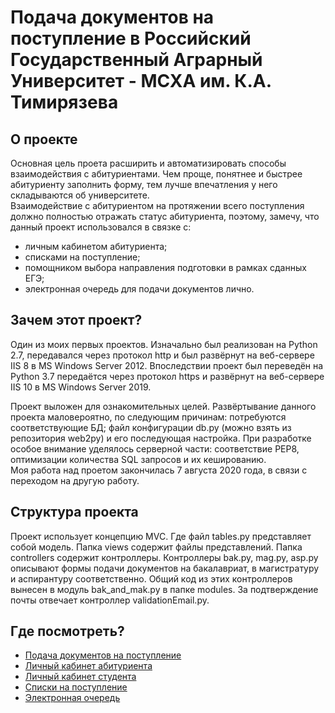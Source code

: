 Подача документов на поступление в Российский Государственный Аграрный Университет - МСХА им. К.А. Тимирязева
========================
О проекте
-------------------------
Основная цель проета расширить и автоматизировать способы взаимодействия с абитуриентами. Чем проще, понятнее и быстрее абитуриенту заполнить форму, тем лучше впечатления у него складываются об университете.  
Взаимодействие с абитуриентом на протяжении всего поступления должно полностью отражать статус абитуриента, поэтому, замечу, что данный проект использовался в связке с:
- личным кабинетом абитуриента;
- списками на поступление;
- помощником выбора направления подготовки в рамках сданных ЕГЭ;
- электронная очередь для подачи документов лично.

Зачем этот проект?
-------------------------
Один из моих первых проектов. Изначально был реализован на Python 2.7, передавался через протокол http и был развёрнут на веб-сервере IIS 8 в MS Windows Server 2012. Впоследствии проект был переведён на Python 3.7 передаётся через протокол https и развёрнут на веб-сервере IIS 10 в MS Windows Server 2019.  

Проект выложен для ознакомительных целей. Развёртывание данного проекта маловероятно, по следующим причинам: потребуются соответствующие БД;
файл конфигурации db.py (можно взять из репозитория web2py) и его последующая настройка. При разработке особое внимание уделялось серверной части: соответствие PEP8, оптимизации количества SQL запросов и их кешированию.  
Моя работа над проетом закончилась 7 августа 2020 года, в связи с переходом на другую работу.

Структура проекта
-------------------------
Проект  использует концепцию MVC. Где файл tables.py представляет собой модель. Папка views содержит файлы представлений. Папка controllers содержит контроллеры. Контроллеры bak.py, mag.py, asp.py описывают формы подачи документов на бакалавриат, в магистратуру и аспирантуру соответственно. Общий код из этих контроллеров вынесен в модуль bak_and_mak.py в папке modules. За подтверждение почты отвечает контроллер validationEmail.py.

Где посмотреть?
-------------------------
- [Подача документов на поступление][1]
- [Личный кабинет абитуриента][2]
- [Личный кабинет студента][3]
- [Списки на поступление][4]
- [Электронная очередь][5]


[1]: https://oas.timacad.ru/application "Подача документов на поступление"
[2]: https://oas.timacad.ru/webabit     "Личный кабинет абитуриента"
[3]: https://oas.timacad.ru/stud        "Личный кабинет студента"
[4]: https://oas.timacad.ru/forabit     "Списки на поступление"
[5]: https://oas.timacad.ru/queue       "Электронная очередь"
